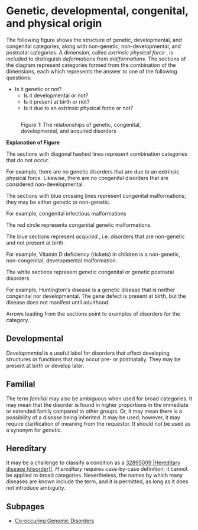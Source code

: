 # Genetic, developmental, congenital, and physical origin

The following figure shows the structure of genetic, developmental, and congenital categories, along with non-genetic, non-developmental, and postnatal categories. A dimension, called _extrinsic physical force_ , is included to distinguish _deformations_ from _malformations._ The sections of the diagram represent categories formed from the combination of the dimensions, each which represents the answer to one of the following questions:

* Is it genetic or not?
  * Is it developmental or not?
  * Is it present at birth or not?
  * Is it due to an extrinsic physical force or not?

<figure><img src="../../../../../../../authoring/clinical-finding-and-disorder/genetic-developmental-congenital-and-physical-origin/images/174690522.png" alt=""><figcaption><p>Figure 1: The relationships of genetic, congenital, developmental, and acquired disorders</p></figcaption></figure>

**Explanation of Figure**

The sections with diagonal hashed lines represent combination categories that do not occur.

For example, there are no genetic disorders that are due to an extrinsic physical force. Likewise, there are no congenital disorders that are considered non-developmental.

The sections with blue crossing lines represent congenital malformations; they may be either genetic or non-genetic.

For example, congenital infectious malformations

The red circle represents congenital genetic malformations.

The blue sections represent _acquired_ , i.e. disorders that are non-genetic and not present at birth.

For example, Vitamin D deficiency (rickets) in children is a non-genetic, non-congenital, developmental malformation.

The white sections represent genetic congenital or genetic postnatal disorders.

For example, Huntington's disease is a genetic disease that is neither congenital nor developmental. The gene defect is present at birth, but the disease does not manifest until adulthood.

Arrows leading from the sections point to examples of disorders for the category.

## Developmental

_Developmental_ is a useful label for disorders that affect developing structures or functions that may occur pre- or postnatally. They may be present at birth or develop later.

## Familial

The term _familial_ may also be ambiguous when used for broad categories. It may mean that the disorder is found in higher proportions in the immediate or extended family compared to other groups. Or, it may mean there is a possibility of a disease being inherited. It may be used; however, it may require clarification of meaning from the requestor. It should not be used as a synonym for _genetic_.

## Hereditary

It may be a challenge to classify a condition as a [32895009 |Hereditary disease (disorder)|](http://snomed.info/id/32895009). _H_ _ereditary_ requires case-by-case definition; it cannot be applied to broad categories. Nevertheless, the names by which many diseases are known include the term, and it is permitted, as long as it does not introduce ambiguity.

## Subpages

* [Co-occuring Genomic Disorders](co-occuring-genomic-disorders.md)
